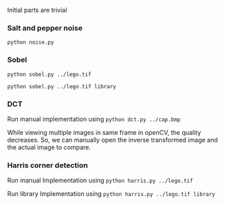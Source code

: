 Initial parts are trivial

### Salt and pepper noise

`python noise.py`

### Sobel

`python sobel.py ../lego.tif`

`python sobel.py ../lego.tif library`

### DCT

Run manual implementation using `python dct.py ../cap.bmp`

While viewing multiple images in same frame in openCV, the quality decreases. So, we can manually open the inverse transformed image and the actual image to compare.

### Harris corner detection

Run manual Implementation using `python harris.py ../lego.tif`

Run library Implementation using `python harris.py ../lego.tif library`
